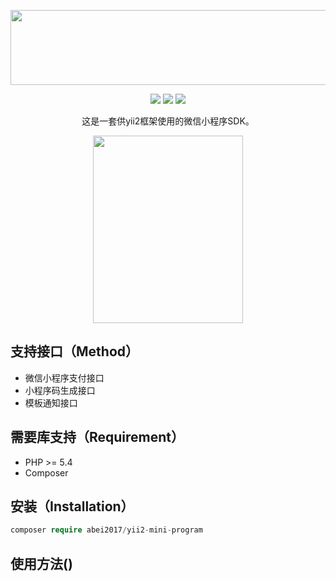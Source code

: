 <p align="center" style="margin-bottom:0!important;">
    <a href="http://nai8.me" target="_blank">
        <img width="600" height="120" src="https://nai8.me/images/ext-logos/yii2-mini-program.jpg">
    </a>
</p>
<p align="center">
<img src="https://poser.pugx.org/abei2017/yii2-mini-program/v/stable">
<img src="https://poser.pugx.org/abei2017/yii2-mini-program/downloads">
<img src="https://poser.pugx.org/abei2017/yii2-mini-program/unstable">
</p>
<p align="center">
    这是一套供yii2框架使用的微信小程序SDK。
</p>

<p align="center" style="margin-bottom:0!important;">
    <p align="center">
    <a href="http://nai8.me" target="_blank">
        <img width="240" height="300" src="https://nai8.me/images/ext-logos/xcx.png">
    </a>
    </p>
</p>


## 支持接口（Method）
- 微信小程序支付接口
- 小程序码生成接口
- 模板通知接口

## 需要库支持（Requirement）
- PHP >= 5.4
- Composer

## 安装（Installation）
```php
composer require abei2017/yii2-mini-program
```

## 使用方法()